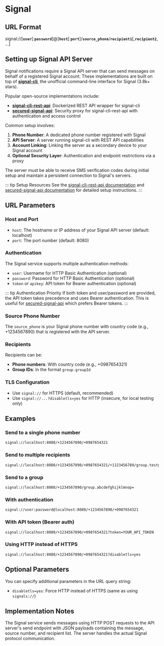 # Signal

## URL Format

<span class="bk">signal://[**`user`**[:__`password`__]@]**`host`**[:__`port`__]/**`source_phone`**/**`recipient1`**[,__`recipient2`__,...]</span>

## Setting up Signal API Server

Signal notifications require a Signal API server that can send messages on behalf of a registered Signal account. These implementations are built on top of **[signal-cli](https://github.com/AsamK/signal-cli)**, the unofficial command-line interface for Signal (3.8k+ stars).

Popular open-source implementations include:

- **[signal-cli-rest-api](https://github.com/bbernhard/signal-cli-rest-api)**: Dockerized REST API wrapper for signal-cli
- **[secured-signal-api](https://github.com/codeshelldev/secured-signal-api)**: Security proxy for signal-cli-rest-api with authentication and access control

Common setup involves:

1. **Phone Number**: A dedicated phone number registered with Signal
2. **API Server**: A server running signal-cli with REST API capabilities
3. **Account Linking**: Linking the server as a secondary device to your Signal account
4. **Optional Security Layer**: Authentication and endpoint restrictions via a proxy

The server must be able to receive SMS verification codes during initial setup and maintain a persistent connection to Signal's servers.

::: tip Setup Resources
See the [signal-cli-rest-api documentation](https://github.com/bbernhard/signal-cli-rest-api) and [secured-signal-api documentation](https://github.com/codeshelldev/secured-signal-api) for detailed setup instructions.
:::

## URL Parameters

### Host and Port

- `host`: The hostname or IP address of your Signal API server (default: localhost)
- `port`: The port number (default: 8080)

### Authentication

The Signal service supports multiple authentication methods:

- `user`: Username for HTTP Basic Authentication (optional)
- `password`: Password for HTTP Basic Authentication (optional)
- `token` or `apikey`: API token for Bearer authentication (optional)

::: tip Authentication Priority
If both token and user/password are provided, the API token takes precedence and uses Bearer authentication. This is useful for [secured-signal-api](https://github.com/codeshelldev/secured-signal-api) which prefers Bearer tokens.
:::

### Source Phone Number

The `source_phone` is your Signal phone number with country code (e.g., +1234567890) that is registered with the API server.

### Recipients

Recipients can be:

- **Phone numbers**: With country code (e.g., +0987654321)
- **Group IDs**: In the format `group.groupId`

### TLS Configuration

- Use `signal://` for HTTPS (default, recommended)
- Use `signal://...?disabletls=yes` for HTTP (insecure, for local testing only)

## Examples

### Send to a single phone number

```
signal://localhost:8080/+1234567890/+0987654321
```

### Send to multiple recipients

```
signal://localhost:8080/+1234567890/+0987654321/+1123456789/group.testgroup
```

### Send to a group

```
signal://localhost:8080/+1234567890/group.abcdefghijklmnop=
```

### With authentication

```
signal://user:password@localhost:8080/+1234567890/+0987654321
```

### With API token (Bearer auth)

```
signal://localhost:8080/+1234567890/+0987654321?token=YOUR_API_TOKEN
```

### Using HTTP instead of HTTPS

```
signal://localhost:8080/+1234567890/+0987654321?disabletls=yes
```

<!-- ## Attachments

The Signal service supports sending base64-encoded attachments. Use the `attachments` parameter with comma-separated base64 data:

```bash
# Send with attachments via CLI
shoutrrr send "signal://localhost:8080/+1234567890/+0987654321" \
  "Message with attachment" \
  --attachments "base64data1,base64data2"
```

!!! note "Attachment Format"
Attachments must be provided as base64-encoded data. The API server handles the MIME type detection and file handling. -->

## Optional Parameters

You can specify additional parameters in the URL query string:

- `disabletls=yes`: Force HTTP instead of HTTPS (same as using `signals://`)

## Implementation Notes

The Signal service sends messages using HTTP POST requests to the API server's send endpoint with JSON payloads containing the message, source number, and recipient list. The server handles the actual Signal protocol communication.
